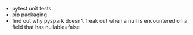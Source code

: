 + pytest unit tests
+ pip packaging
+ find out why pyspark doesn't freak out when a null is encountered on a field that has nullable=false